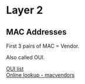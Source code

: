 # Layer 2

## MAC Addresses

First 3 pairs of MAC = Vendor.  

Also called OUI.

[OUI list](http://standards-oui.ieee.org/oui/oui.txt)  
[Online lookup - macvendors](https://macvendors.com/)  
